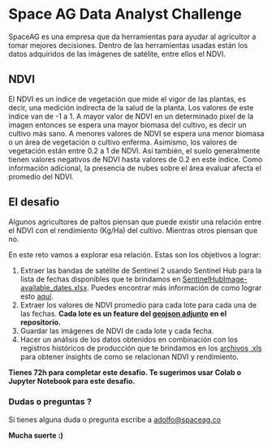 # Space AG Data Analyst Challenge

SpaceAG es una empresa que da herramientas para ayudar al agricultor a tomar mejores decisiones. Dentro de las herramientas usadas están los datos adquiridos de las imágenes de satélite, entre ellos el NDVI.

## NDVI

El NDVI es un índice de vegetación que mide el vigor de las plantas, es decir, una medición indirecta de la salud de la planta. Los valores de este índice van de -1 a 1.  A mayor valor de NDVI en un determinado pixel de la imagen entonces se espera una mayor biomasa del cultivo, es decir un cultivo más sano. A menores valores de NDVI se espera una menor biomasa o un área de vegetación o cultivo enferma. Asimismo, los valores de vegetación están entre 0.2 a 1 de NDVI. Así también, el suelo generalmente tienen valores negativos de NDVI hasta valores de 0.2 en este índice. Como información adicional, la presencia de nubes sobre el área evaluar afecta el promedio del NDVI.

## El desafio

Algunos agricultores de paltos piensan que puede existir una relación entre el NDVI con el rendimiento (Kg/Ha) del cultivo. Mientras otros piensan que no.

En este reto vamos a explorar esa relación. Estas son los objetivos a lograr:

1.  Extraer las bandas de satélite de Sentinel 2 usando Sentinel Hub para la lista de fechas disponibles que te brindamos en [SentinelHubImage-available_dates.xlsx](SentinelHubImage-available_dates.xlsx).
Puedes encontrar más información de como lograr esto [aquí](https://sentinelhub-py.readthedocs.io/en/latest/examples/ogc_request.html).
2.  Extraer los valores de NDVI promedio para cada lote para cada una de las fechas. __Cada lote es un feature del [geojson adjunto](farm_map.json) en el repositorio.__
3.  Guardar las imágenes de NDVI de cada lote y cada fecha.
4.  Hacer un análisis de los datos obtenidos en combinación con los registros históricos de producción que te brindamos en los [archivos .xls](annual_yields) para obtener insights de como se relacionan NDVI y rendimiento.

__Tienes 72h para completar este desafio. Te sugerimos usar Colab o Jupyter Notebook para este desafio.__

### Dudas o preguntas ?

Si tienes alguna duda o pregunta escribe a adolfo@spaceag.co

__Mucha suerte :)__
